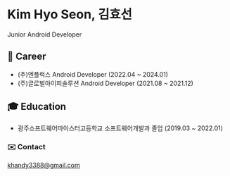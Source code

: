 # Kim Hyo Seon, 김효선
Junior Android Developer

## 🏢 Career
- (주)엔플럭스 Android Developer (2022.04 ~ 2024.01)   
- (주)글로벌아이피솔루션 Android Developer (2021.08 ~ 2021.12)

## 🎓 Education
- 광주소프트웨어마이스터고등학교 소프트웨어개발과 졸업 (2019.03 ~ 2022.01)

### ✉️ Contact
khandy3388@gmail.com
